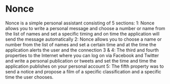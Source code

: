 # Nonce
Nonce is a simple personal assistant consisting of 5 sections:
1: Nonce  allows you to write a personal message and choose a number or name from the list of names and set a specific timing and on time the application will send the message automatically
2: Nonce  allows you to choose a name or number from the list of names and set a certain time and at the time the application alerts the user and the connection
3 & 4: The third and fourth properties to the Internet where you can log on via Facebook and Twitter and write a personal publication or tweets and set the time and time the application publishes on your personal account
5: The fifth property was to send a notice and propose a film of a specific classification and a specific time the user chooses.
